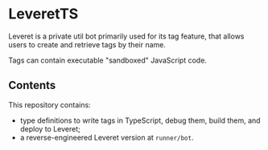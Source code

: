 # LeveretTS

Leveret is a private util bot primarily used for its tag feature, that allows users to create and retrieve tags by their name.

Tags can contain executable "sandboxed" JavaScript code.

## Contents

This repository contains:

- type definitions to write tags in TypeScript, debug them, build them, and deploy to Leveret;
- a reverse-engineered Leveret version at `runner/bot`.
